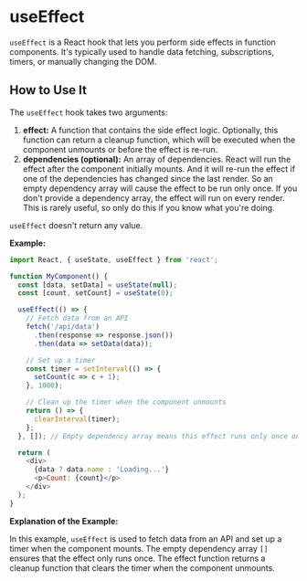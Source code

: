 # useEffect

`useEffect` is a React hook that lets you perform side effects in function components. It's typically used to handle data fetching, subscriptions, timers, or manually changing the DOM. 

## How to Use It

The `useEffect` hook takes two arguments:

1.  **effect:** A function that contains the side effect logic. Optionally, this function can return a cleanup function, which will be executed when the component unmounts or before the effect is re-run.
2.  **dependencies (optional):** An array of dependencies. React will run the effect after the component initially mounts. And it will re-run the effect if one of the dependencies has changed since the last render. So an empty dependency array will cause the effect to be run only once. If you don't provide a dependency array, the effect will run on every render. This is rarely useful, so only do this if you know what you're doing.

`useEffect` doesn't return any value.

**Example:**

```javascript
import React, { useState, useEffect } from 'react';

function MyComponent() {
  const [data, setData] = useState(null);
  const [count, setCount] = useState(0);

  useEffect(() => {
    // Fetch data from an API
    fetch('/api/data')
      .then(response => response.json())
      .then(data => setData(data));

    // Set up a timer
    const timer = setInterval(() => {
      setCount(c => c + 1);
    }, 1000);

    // Clean up the timer when the component unmounts
    return () => {
      clearInterval(timer);
    };
  }, []); // Empty dependency array means this effect runs only once on mount

  return (
    <div>
      {data ? data.name : 'Loading...'}
      <p>Count: {count}</p>
    </div>
  );
}
```

**Explanation of the Example:**

In this example, `useEffect` is used to fetch data from an API and set up a timer when the component mounts. The empty dependency array `[]` ensures that the effect only runs once. The effect function returns a cleanup function that clears the timer when the component unmounts.